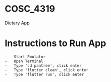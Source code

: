 # COSC_4319
Dietary App

 # Instructions to Run App
    -   Start Emulator
    -   Open Terminal
    -   Type 'cd pantree', click enter
    -   Type 'flutter clean', click enter
    -   Tyoe 'flutter run', click enter